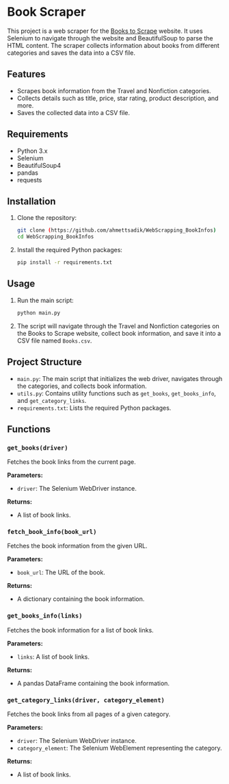 # Book Scraper

This project is a web scraper for the [Books to Scrape](https://books.toscrape.com) website. It uses Selenium to navigate through the website and BeautifulSoup to parse the HTML content. The scraper collects information about books from different categories and saves the data into a CSV file.

## Features

- Scrapes book information from the Travel and Nonfiction categories.
- Collects details such as title, price, star rating, product description, and more.
- Saves the collected data into a CSV file.

## Requirements

- Python 3.x
- Selenium
- BeautifulSoup4
- pandas
- requests

## Installation

1. Clone the repository:

    ```sh
    git clone (https://github.com/ahmettsadik/WebScrapping_BookInfos)
    cd WebScrapping_BookInfos
    ```

2. Install the required Python packages:

    ```sh
    pip install -r requirements.txt
    ```

## Usage

1. Run the main script:

    ```sh
    python main.py
    ```

2. The script will navigate through the Travel and Nonfiction categories on the Books to Scrape website, collect book information, and save it into a CSV file named `Books.csv`.

## Project Structure

- `main.py`: The main script that initializes the web driver, navigates through the categories, and collects book information.
- `utils.py`: Contains utility functions such as `get_books`, `get_books_info`, and `get_category_links`.
- `requirements.txt`: Lists the required Python packages.

## Functions

### `get_books(driver)`

Fetches the book links from the current page.

**Parameters:**
- `driver`: The Selenium WebDriver instance.

**Returns:**
- A list of book links.

### `fetch_book_info(book_url)`

Fetches the book information from the given URL.

**Parameters:**
- `book_url`: The URL of the book.

**Returns:**
- A dictionary containing the book information.

### `get_books_info(links)`

Fetches the book information for a list of book links.

**Parameters:**
- `links`: A list of book links.

**Returns:**
- A pandas DataFrame containing the book information.

### `get_category_links(driver, category_element)`

Fetches the book links from all pages of a given category.

**Parameters:**
- `driver`: The Selenium WebDriver instance.
- `category_element`: The Selenium WebElement representing the category.

**Returns:**
- A list of book links.

